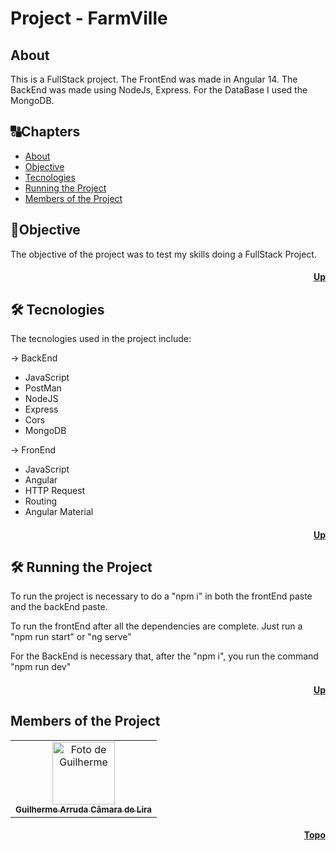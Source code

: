# <h1 id="topo"> Project - FarmVille </h1>

## <h2 id=sobre>About</h2>

This is a FullStack project.
The FrontEnd was made in Angular 14.
The BackEnd was made using NodeJs, Express.
For the DataBase I used the MongoDB.

##  🔠Chapters

<!--ts-->
   * [About](#sobre)
   * [Objective](#objetivo-do-projeto)
   * [Tecnologies](#tecnologias)
   * [Running the Project](#projeto)
   * [Members of the Project](#colaboradores)
<!--te-->

##  <h2 id=objetivo-do-projeto>🎯Objective</h2>

The objective of the project was to test my skills doing a FullStack Project.

<h4 align="right"><a href="#topo">Up</a></h4>

## <h2 id=tecnologias>🛠 Tecnologies</h2>

The tecnologies used in the project include:

-> BackEnd
- JavaScript
- PostMan
- NodeJS
- Express
- Cors
- MongoDB

-> FronEnd
- JavaScript
- Angular
- HTTP Request
- Routing
- Angular Material

<h4 align="right"><a href="#topo">Up</a></h4>

## <h2 id=projeto>🛠 Running the Project </h2>

To run the project is necessary to do a "npm i" in both the frontEnd paste and the backEnd paste.

To run the frontEnd after all the dependencies are complete. Just run a "npm run start" or "ng serve"

For the BackEnd is necessary that, after the "npm i", you run the command "npm run dev"

<h4 align="right"><a href="#topo">Up</a></h4>


## <h2 id=colaboradores>Members of the Project</h2>

<table>
  <tr>
    <td align="center">
      <a href="https://github.com/Guilhermearrud">
        <img src="https://avatars.githubusercontent.com/u/22088576?v=4" width="100px;" alt="Foto de Guilherme"/><br>
        <sub>
          <b>Guilherme Arruda Câmara de Lira</b>
        </sub>
      </a>
    </td>
  </tr>
</table>


<h4 align="right"><a href="#topo">Topo</a></h4>
